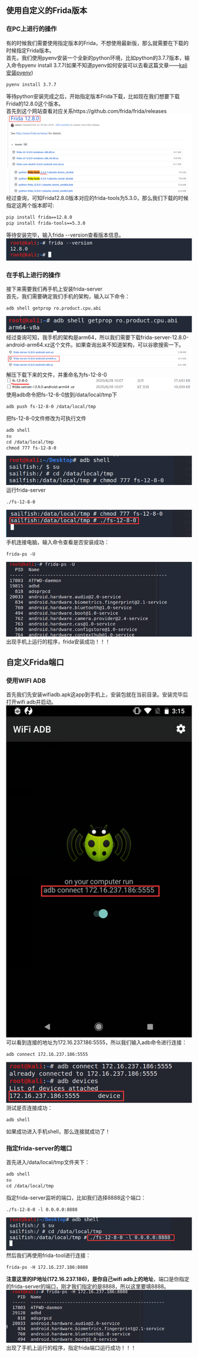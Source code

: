 ## 使用自定义的Frida版本
### 在PC上进行的操作
有的时候我们需要使用指定版本的Frida，不想使用最新版，那么就需要在下载的时候指定Frida版本。<br/>
首先，我们使用pyenv安装一个全新的python环境，比如python的3.7.7版本，输入命令pyenv install 3.7.7(如果不知道pyenv如何安装可以去看这篇文章——[kali安装pyenv](../kali安装pyenv/KaliLinux搭建pyenv.md))
```
pyenv install 3.7.7
```
等待python安装完成之后，开始指定版本Frida下载，比如现在我们想要下载Frida的12.8.0这个版本。<br/>
首先到这个网站查看对应关系https://github.com/frida/frida/releases
![avatar](./img/1.png)
![avatar](./img/2.png)
经过查询，可知Frida12.8.0版本对应的frida-tools为5.3.0，那么我们下载的时候指定这两个版本即可:
```
pip install frida==12.8.0
pip install frida-tools==5.3.0
```
等待安装完毕，输入frida --version查看版本信息。
![avatar](./img/3.png)
### 在手机上进行的操作
接下来需要我们再手机上安装frida-server<br/>
首先，我们需要确定我们手机的架构，输入以下命令：
```
adb shell getprop ro.product.cpu.abi
```
![avatar](./img/4.png)
经过查询可知，我手机的架构是arm64，所以我们需要下载frida-server-12.8.0-android-arm64.xz这个文件。如果查询出来不知道架构，可以谷歌搜索一下。
![avatar](./img/5.png)
解压下载下来的文件，并重命名为fs-12-8-0
![avatar](./img/6.png)
使用adb命令把fs-12-8-0放到/data/local/tmp下
```
adb push fs-12-8-0 /data/local/tmp
```
把fs-12-8-0文件修改为可执行文件
```
adb shell
su
cd /data/local/tmp
chmod 777 fs-12-8-0                                        
```
![avatar](./img/7.png)
运行frida-server
```
./fs-12-8-0
```
![avatar](./img/8.png)
手机连接电脑，输入命令查看是否安装成功：
```
frida-ps -U
```
![avatar](./img/9.png)
出现手机上运行的程序，frida安装成功！！！

## 自定义Frida端口
### 使用WIFI ADB
首先我们先安装wifiadb.apk这app到手机上，安装包就在当前目录。安装完毕后打开wifi adb并启动。
![avatar](./img/10.png)
可以看到连接的地址为172.16.237.186:5555，所以我们输入adb命令进行连接：
```
adb connect 172.16.237.186:5555
```
![avatar](./img/11.png)
测试是否连接成功：
```
adb shell
```
如果成功进入手机shell，那么连接就成功了！
### 指定frida-server的端口
首先进入/data/local/tmp文件夹下：
```
adb shell
su
cd /data/local/tmp
```
指定frida-server监听的端口，比如我们选择8888这个端口：
```
./fs-12-8-0 -l 0.0.0.0:8888
```
![avatar](./img/12.png)
然后我们再使用frida-tool进行连接：
```
frida-ps -H 172.16.237.186:8888
```
**注意这里的IP地址(172.16.237.186)，是你自己wifi adb上的地址**，端口是你指定的frida-server的端口，刚才我们指定的是8888，所以这里要填8888。
![avatar](./img/13.png)
出现了手机上运行的程序，指定frida端口运行成功！！！















